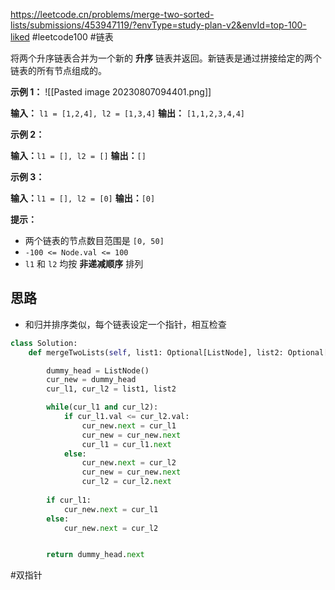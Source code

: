 https://leetcode.cn/problems/merge-two-sorted-lists/submissions/453947119/?envType=study-plan-v2&envId=top-100-liked
#leetcode100 #链表 

将两个升序链表合并为一个新的 **升序** 链表并返回。新链表是通过拼接给定的两个链表的所有节点组成的。 

**示例 1：**
![[Pasted image 20230807094401.png]]

**输入：** `l1 = [1,2,4], l2 = [1,3,4]`
**输出：** `[1,1,2,3,4,4]`

**示例 2：**

**输入：**`l1 = [], l2 = []`
**输出：**`[]`

**示例 3：**

**输入：**`l1 = [], l2 = [0]`
**输出：**`[0]`

**提示：**

- 两个链表的节点数目范围是 `[0, 50]`
- `-100 <= Node.val <= 100`
- `l1` 和 `l2` 均按 **非递减顺序** 排列

## 思路

- 和归并排序类似，每个链表设定一个指针，相互检查
```python
class Solution:
    def mergeTwoLists(self, list1: Optional[ListNode], list2: Optional[ListNode]) -> Optional[ListNode]:

        dummy_head = ListNode()
        cur_new = dummy_head
        cur_l1, cur_l2 = list1, list2

        while(cur_l1 and cur_l2):
            if cur_l1.val <= cur_l2.val:
                cur_new.next = cur_l1
                cur_new = cur_new.next
                cur_l1 = cur_l1.next
            else:
                cur_new.next = cur_l2
                cur_new = cur_new.next
                cur_l2 = cur_l2.next
                
        if cur_l1:
            cur_new.next = cur_l1
        else:
            cur_new.next = cur_l2


        return dummy_head.next
```
#双指针 